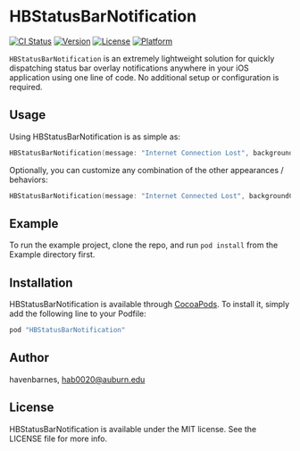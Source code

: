 # HBStatusBarNotification

[![CI Status](http://img.shields.io/travis/havenbarnes/HBStatusBarNotification.svg?style=flat)](https://travis-ci.org/havenbarnes/HBStatusBarNotification)
[![Version](https://img.shields.io/cocoapods/v/HBStatusBarNotification.svg?style=flat)](http://cocoapods.org/pods/HBStatusBarNotification)
[![License](https://img.shields.io/cocoapods/l/HBStatusBarNotification.svg?style=flat)](http://cocoapods.org/pods/HBStatusBarNotification)
[![Platform](https://img.shields.io/cocoapods/p/HBStatusBarNotification.svg?style=flat)](http://cocoapods.org/pods/HBStatusBarNotification)


`HBStatusBarNotification` is an extremely lightweight solution for quickly dispatching status bar overlay notifications anywhere in your iOS application using one line of code. No additional setup or configuration is required.

## Usage
Using HBStatusBarNotification is as simple as:
```swift 
HBStatusBarNotification(message: "Internet Connection Lost", backgroundColor: UIColor.red).show()
```

Optionally, you can customize any combination of the other appearances / behaviors:

```swift 
HBStatusBarNotification(message: "Internet Connected Lost", backgroundColor: UIColor.black, textColor: UIColor.red, statusBarStyle: .lightContent, duration: 6.0, font: UIFont(name: ".SFUIDisplay-Heavy", size: 10)!, notificationHeight: 40).show()
```


## Example

To run the example project, clone the repo, and run `pod install` from the Example directory first.

## Installation

HBStatusBarNotification is available through [CocoaPods](http://cocoapods.org). To install
it, simply add the following line to your Podfile:

```ruby
pod "HBStatusBarNotification"
```

## Author

havenbarnes, hab0020@auburn.edu

## License

HBStatusBarNotification is available under the MIT license. See the LICENSE file for more info.
